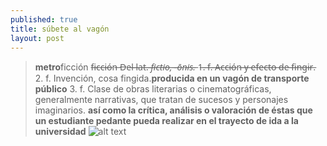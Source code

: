 ```yaml
---
published: true
title: súbete al vagón
layout: post
---
```

>**metro**ficción
>f̶i̶c̶c̶i̶ó̶n̶
>D̶e̶l̶ ̶l̶a̶t̶.̶ ̶*̶f̶i̶c̶t̶i̶o̶,̶ ̶-̶ō̶n̶i̶s̶.̶*
>1̶.̶ ̶f̶.̶ ̶A̶c̶c̶i̶ó̶n̶ ̶y̶ ̶e̶f̶e̶c̶t̶o̶ ̶d̶e̶ ̶f̶i̶n̶g̶i̶r̶.
>2. f. Invención, cosa fingida.**producida en un vagón de transporte público**
>3. f. Clase de obras literarias o cinematográficas, generalmente narrativas, que tratan de sucesos y personajes imaginarios. **así como la crítica, análisis o valoración de éstas que un estudiante pedante pueda realizar en el trayecto de ida a la universidad**
![alt text](https://media.giphy.com/media/CtNzoNVT5HgJ2/giphy.gif "Logo Title Text 1")